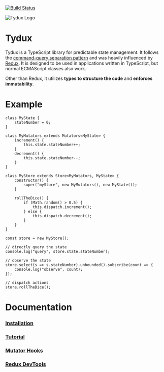 
[![Build Status](https://travis-ci.org/Tydux/Tydux.svg?branch=master)](https://travis-ci.org/Tydux/Tydux)

![Tydux Logo](https://raw.githubusercontent.com/w11k/Tydux/master/doc/tydux_logo.png)

# Tydux

Tydux is a TypeScript library for predictable state management. It follows the [command-query separation pattern](https://en.wikipedia.org/wiki/Command%E2%80%93query_separation) and was heavily influenced by [Redux](https://github.com/reactjs/redux). It is designed to be used in applications written in TypeScript, but normal ECMAScript classes also work.

Other than Redux, it utilizes **types to structure the code** and **enforces immutability**.

# Example

    class MyState {
        stateNumber = 0;
    }

    class MyMutators extends Mutators<MyState> {
        increment() {
            this.state.stateNumber++;
        }
        decrement() {
            this.state.stateNumber--;
        }
    }

    class MyStore extends Store<MyMutators, MyState> {
        constructor() {
            super("myStore", new MyMutators(), new MyState());
        }
        
        rollTheDice() {
            if (Math.random() > 0.5) {
                this.dispatch.increment();
            } else {
                this.dispatch.decrement();
            }
        }
    }

    const store = new MyStore();

    // directly query the state
    console.log("query", store.state.stateNumber);

    // observe the state
    store.select(s => s.stateNumber).unbounded().subscribe(count => {
        console.log("observe", count);
    });

    // dispatch actions
    store.rollTheDice();

# Documentation

### [Installation](https://github.com/Tydux/Tydux/tree/master/doc/installation.md)
### [Tutorial](https://github.com/Tydux/Tydux/tree/master/doc/tutorial.md)
### [Mutator Hooks](https://github.com/Tydux/Tydux/tree/master/doc/mutators-hooks.md)
### [Redux DevTools](https://github.com/Tydux/Tydux/tree/master/doc/redux-devtools.md)

